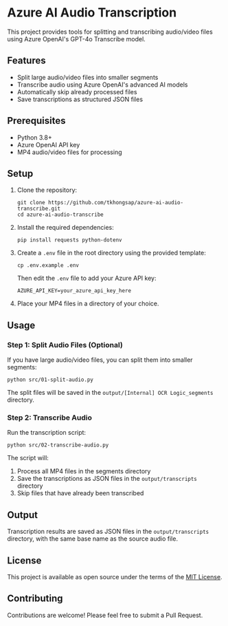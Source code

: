 # Azure AI Audio Transcription

This project provides tools for splitting and transcribing audio/video files using Azure OpenAI's GPT-4o Transcribe model.

## Features

- Split large audio/video files into smaller segments
- Transcribe audio using Azure OpenAI's advanced AI models
- Automatically skip already processed files
- Save transcriptions as structured JSON files

## Prerequisites

- Python 3.8+
- Azure OpenAI API key
- MP4 audio/video files for processing

## Setup

1. Clone the repository:
   ```
   git clone https://github.com/tkhongsap/azure-ai-audio-transcribe.git
   cd azure-ai-audio-transcribe
   ```

2. Install the required dependencies:
   ```
   pip install requests python-dotenv
   ```

3. Create a `.env` file in the root directory using the provided template:
   ```
   cp .env.example .env
   ```
   Then edit the `.env` file to add your Azure API key:
   ```
   AZURE_API_KEY=your_azure_api_key_here
   ```

4. Place your MP4 files in a directory of your choice.

## Usage

### Step 1: Split Audio Files (Optional)

If you have large audio/video files, you can split them into smaller segments:

```
python src/01-split-audio.py
```

The split files will be saved in the `output/[Internal] OCR Logic_segments` directory.

### Step 2: Transcribe Audio

Run the transcription script:

```
python src/02-transcribe-audio.py
```

The script will:
1. Process all MP4 files in the segments directory
2. Save the transcriptions as JSON files in the `output/transcripts` directory
3. Skip files that have already been transcribed

## Output

Transcription results are saved as JSON files in the `output/transcripts` directory, with the same base name as the source audio file.

## License

This project is available as open source under the terms of the [MIT License](https://opensource.org/licenses/MIT).

## Contributing

Contributions are welcome! Please feel free to submit a Pull Request. 